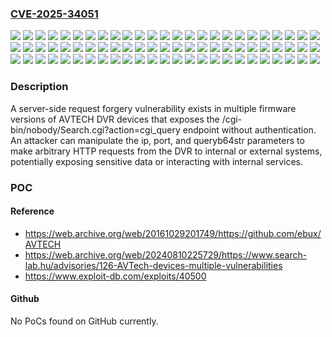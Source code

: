 ### [CVE-2025-34051](https://cve.mitre.org/cgi-bin/cvename.cgi?name=CVE-2025-34051)
![](https://img.shields.io/static/v1?label=Product&message=DVR%20devices&color=blue)
![](https://img.shields.io/static/v1?label=Version&message=&color=brightgreen)
![](https://img.shields.io/static/v1?label=Version&message=1001-1000-1000-1000%20&color=brightgreen)
![](https://img.shields.io/static/v1?label=Version&message=1001-1000-1001-1001%20&color=brightgreen)
![](https://img.shields.io/static/v1?label=Version&message=1002-1000-1002-1001%20&color=brightgreen)
![](https://img.shields.io/static/v1?label=Version&message=1002-1001-1001-1001%20&color=brightgreen)
![](https://img.shields.io/static/v1?label=Version&message=1004-1002-1001-1000%20&color=brightgreen)
![](https://img.shields.io/static/v1?label=Version&message=1004-1002-1003-1000-FFFF%20&color=brightgreen)
![](https://img.shields.io/static/v1?label=Version&message=1004V-1002V-1003V-1001V%20&color=brightgreen)
![](https://img.shields.io/static/v1?label=Version&message=1004Y-1002Y-1001EJ-1000Y%20&color=brightgreen)
![](https://img.shields.io/static/v1?label=Version&message=1004Y-1002Y-1001Y-1000Y%20&color=brightgreen)
![](https://img.shields.io/static/v1?label=Version&message=1005-1002-1002-1000%20&color=brightgreen)
![](https://img.shields.io/static/v1?label=Version&message=1005-1002-1004-1001%20&color=brightgreen)
![](https://img.shields.io/static/v1?label=Version&message=1006-1001-1003-1004%20&color=brightgreen)
![](https://img.shields.io/static/v1?label=Version&message=1006-1002-1003-1000%20&color=brightgreen)
![](https://img.shields.io/static/v1?label=Version&message=1006Y-1002Y-1003Y-1000Y%20&color=brightgreen)
![](https://img.shields.io/static/v1?label=Version&message=1007-1002-1004-1000%20&color=brightgreen)
![](https://img.shields.io/static/v1?label=Version&message=1007-1003-1003-1002%20&color=brightgreen)
![](https://img.shields.io/static/v1?label=Version&message=1007-1003-1005-1001%20&color=brightgreen)
![](https://img.shields.io/static/v1?label=Version&message=1007E-1003E-1005EJ-1001E%20&color=brightgreen)
![](https://img.shields.io/static/v1?label=Version&message=1007V-1003V-1005V-1001V%20&color=brightgreen)
![](https://img.shields.io/static/v1?label=Version&message=1007Y-1002Y-1004Y-1000Y%20&color=brightgreen)
![](https://img.shields.io/static/v1?label=Version&message=1008-1002-1005-1000%20&color=brightgreen)
![](https://img.shields.io/static/v1?label=Version&message=1008-1004-1003-1002%20&color=brightgreen)
![](https://img.shields.io/static/v1?label=Version&message=1009-1003-1005-1006%20&color=brightgreen)
![](https://img.shields.io/static/v1?label=Version&message=1009-1003-1006-1001%20&color=brightgreen)
![](https://img.shields.io/static/v1?label=Version&message=1009-1007-1007-1000-FFFF%20&color=brightgreen)
![](https://img.shields.io/static/v1?label=Version&message=1009Y-1003Y-1006Y-1001Y%20&color=brightgreen)
![](https://img.shields.io/static/v1?label=Version&message=1010-1004-1007-1001%20&color=brightgreen)
![](https://img.shields.io/static/v1?label=Version&message=1010-1005-1005-1002%20&color=brightgreen)
![](https://img.shields.io/static/v1?label=Version&message=1011-1004-1005-1006%20&color=brightgreen)
![](https://img.shields.io/static/v1?label=Version&message=1011-1005-1007-1001%20&color=brightgreen)
![](https://img.shields.io/static/v1?label=Version&message=1011-1005-1007EJ-1001%20&color=brightgreen)
![](https://img.shields.io/static/v1?label=Version&message=1011-1005-1008-1002%20&color=brightgreen)
![](https://img.shields.io/static/v1?label=Version&message=1012-1004-1005-1006%20&color=brightgreen)
![](https://img.shields.io/static/v1?label=Version&message=1012-1005-1007-1002%20&color=brightgreen)
![](https://img.shields.io/static/v1?label=Version&message=1012-1006-1007-1001%20&color=brightgreen)
![](https://img.shields.io/static/v1?label=Version&message=1012-1008-1009-1000-FFFF%20&color=brightgreen)
![](https://img.shields.io/static/v1?label=Version&message=1014-1005-1009-1002%20&color=brightgreen)
![](https://img.shields.io/static/v1?label=Version&message=1014-1007-1009-1001%20&color=brightgreen)
![](https://img.shields.io/static/v1?label=Version&message=1014-1010-1010-1000-FFFF%20&color=brightgreen)
![](https://img.shields.io/static/v1?label=Version&message=1014Y-1007Y-1009Y-1001Y%20&color=brightgreen)
![](https://img.shields.io/static/v1?label=Version&message=1015-1006-1010-1003%20&color=brightgreen)
![](https://img.shields.io/static/v1?label=Version&message=1015-1007-1007-1007%20&color=brightgreen)
![](https://img.shields.io/static/v1?label=Version&message=1015-1007-1010-1001%20&color=brightgreen)
![](https://img.shields.io/static/v1?label=Version&message=1015-1010-1011-1000-FFFF%20&color=brightgreen)
![](https://img.shields.io/static/v1?label=Version&message=1015Y-1007Y-1010Y-1001Y%20&color=brightgreen)
![](https://img.shields.io/static/v1?label=Version&message=1016-1007-1005-1001%20&color=brightgreen)
![](https://img.shields.io/static/v1?label=Version&message=1016-1007-1011-1001%20&color=brightgreen)
![](https://img.shields.io/static/v1?label=Version&message=1016-1007-1011-1003%20&color=brightgreen)
![](https://img.shields.io/static/v1?label=Version&message=1016-1008-1007-1007%20&color=brightgreen)
![](https://img.shields.io/static/v1?label=Version&message=1016Y-1007Y-1011Y-1001Y%20&color=brightgreen)
![](https://img.shields.io/static/v1?label=Version&message=1017-1008-1012-1002%20&color=brightgreen)
![](https://img.shields.io/static/v1?label=Version&message=1017-1009-1008-1008%20&color=brightgreen)
![](https://img.shields.io/static/v1?label=Version&message=1017-1011-1013-1001-FFFF%20&color=brightgreen)
![](https://img.shields.io/static/v1?label=Version&message=1017Y-1008Y-1012Y-1002Y%20&color=brightgreen)
![](https://img.shields.io/static/v1?label=Version&message=1017f-1011f-1013f-1001f-FFFF%20&color=brightgreen)
![](https://img.shields.io/static/v1?label=Version&message=1018-1008-1012-1004%20&color=brightgreen)
![](https://img.shields.io/static/v1?label=Version&message=1019-1009-1013-1003%20&color=brightgreen)
![](https://img.shields.io/static/v1?label=Version&message=1019-1010-1009-1009%20&color=brightgreen)
![](https://img.shields.io/static/v1?label=Version&message=1019c-1012c-1014c-1001c-FFFF%20&color=brightgreen)
![](https://img.shields.io/static/v1?label=Version&message=1021-1011-1010-1009%20&color=brightgreen)
![](https://img.shields.io/static/v1?label=Version&message=1022-1012-1011-1009%20&color=brightgreen)
![](https://img.shields.io/static/v1?label=Version&message=1022-1014-1016-1002-FFFF%20&color=brightgreen)
![](https://img.shields.io/static/v1?label=Version&message=1022Y-1014Y-1016Y-1002Y-FFFF%20&color=brightgreen)
![](https://img.shields.io/static/v1?label=Version&message=1023-1013-1011-1009%20&color=brightgreen)
![](https://img.shields.io/static/v1?label=Version&message=1023-1014-1017-1002-FFFF%20&color=brightgreen)
![](https://img.shields.io/static/v1?label=Version&message=1025-1014-1013-1009%20&color=brightgreen)
![](https://img.shields.io/static/v1?label=Version&message=1026-1014-1014-1009%20&color=brightgreen)
![](https://img.shields.io/static/v1?label=Version&message=1027-1014-1015-1009%20&color=brightgreen)
![](https://img.shields.io/static/v1?label=Version&message=S968-S968-S968-S968%20&color=brightgreen)
![](https://img.shields.io/static/v1?label=Version&message=V171P-V171P-V171P-V171P%20&color=brightgreen)
![](https://img.shields.io/static/v1?label=Version&message=V189-V189-V189-V189%20&color=brightgreen)
![](https://img.shields.io/static/v1?label=Vulnerability&message=CWE-200%20Exposure%20of%20Sensitive%20Information%20to%20an%20Unauthorized%20Actor&color=brightgreen)
![](https://img.shields.io/static/v1?label=Vulnerability&message=CWE-918%20Server-Side%20Request%20Forgery%20(SSRF)&color=brightgreen)

### Description

A server-side request forgery vulnerability exists in multiple firmware versions of AVTECH DVR devices that exposes the /cgi-bin/nobody/Search.cgi?action=cgi_query endpoint without authentication. An attacker can manipulate the ip, port, and queryb64str parameters to make arbitrary HTTP requests from the DVR to internal or external systems, potentially exposing sensitive data or interacting with internal services.

### POC

#### Reference
- https://web.archive.org/web/20161029201749/https://github.com/ebux/AVTECH
- https://web.archive.org/web/20240810225729/https://www.search-lab.hu/advisories/126-AVTech-devices-multiple-vulnerabilities
- https://www.exploit-db.com/exploits/40500

#### Github
No PoCs found on GitHub currently.

